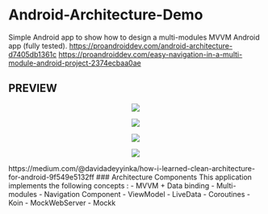 # Android-Architecture-Demo
Simple Android app to show how to design a multi-modules MVVM Android app (fully tested).
https://proandroiddev.com/android-architecture-d7405db1361c
https://proandroiddev.com/easy-navigation-in-a-multi-module-android-project-2374ecbaa0ae
## PREVIEW
<p align="center">
 <img src ="https://cdn-images-1.medium.com/max/800/1*Sorl2k9CBRPKA_fQ5rauWA.png"/>
</p>

<p align="center">
 <img src ="https://miro.medium.com/max/1750/1*t3wkUWCWnG1fzbm4oDBZsQ.png"/>
</p>

<p align="center">
 <img src ="https://miro.medium.com/max/1750/1*Qby1SHSjmFEJT_ycbcpysQ.png"/>
</p>
<p align="center">
 <img src ="https://miro.medium.com/max/1750/1*yIgPADBFtgDkGmwMjEkwJQ.png"/>
</p>
https://medium.com/@davidadeyyinka/how-i-learned-clean-architecture-for-android-9f549e5132ff
### Architecture Components
This application implements the following concepts :
- MVVM + Data binding
- Multi-modules
- Navigation Component
- ViewModel
- LiveData
- Coroutines
- Koin
- MockWebServer
- Mockk
